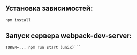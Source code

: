 ## Установка зависимостей:
```npm install```

## Запуск сервера webpack-dev-server:
```$env:TOKEN="..."; npm run start (в PowerShell)
TOKEN=... npm run start (unix)```
